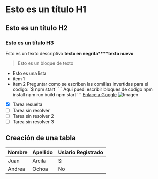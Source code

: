 # Esto es un título H1
## Esto es un título H2
### Esto es un título H3
Esto es un texto descriptivo **texto en negrita****texto nuevo**
> Esto es un bloque de texto
- Esto es una lista
- item 1
- item 2
Preguntar como se escriben las comillas invertidas para el codigo: 
´$ npm start´
´´´
Aqui puedi escribir bloques de codigo
npm install
npm run build
npm start
´´´
[Enlace a Google](https://www.google.com)
![Imagen](https://placekitten.com/640/360)
- [x] Tarea resuelta 
- [ ] Tarea sin resolver
- [ ] Tarea sin resolver 2
- [ ] Tarea sin resolver 3

## Creación de una tabla
| Nombre	| Apellido| Usiario Registrado|
| ---------		|--------	|--------	|
| Juan	| Arcila| Si |
| Andrea | Ochoa| No |
 
